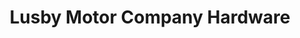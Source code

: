 ---
title: "Lusby Motor Company Hardware"
url: /prince-frederick/lusby-motor-company-hardware/
shop: Eisenwaren
---